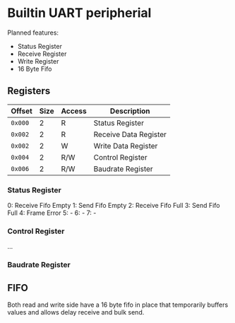 # Builtin UART peripherial

Planned features:
- Status Register
- Receive Register
- Write Register
- 16 Byte Fifo

## Registers

| Offset  | Size | Access | Description           |
|---------|------|--------|-----------------------|
| `0x000` |    2 | R      | Status Register       |
| `0x002` |    2 | R      | Receive Data Register |
| `0x002` |    2 | W      | Write Data Register   |
| `0x004` |    2 | R/W    | Control Register      |
| `0x006` |    2 | R/W    | Baudrate Register     |

### Status Register

0: Receive Fifo Empty
1: Send Fifo Empty
2: Receive Fifo Full
3: Send Fifo Full
4: Frame Error
5: -
6: -
7: -

### Control Register

…

### Baudrate Register

## FIFO

Both read and write side have a 16 byte fifo in place that temporarily buffers values and allows delay receive and bulk send.